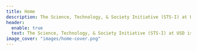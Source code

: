 ```yaml
---
title: Home
description: The Science, Technology, & Society Initiative (STS-I) at USD is dedicated to the successful establishment of a Science and Technology Studies program and minor, a field that explores the sciences and technologies in its full social, cultural, and historical context.
header:
  enable: true
  text: The Science, Technology, & Society Initiative (STS-I) at USD is dedicated to the successful establishment of a Science and Technology Studies program and minor, a field that explores the sciences and technologies in its full social, cultural, and historical context. Please be advised that we are a student organization, and not affiliated with or endorsed by the University of San Diego and/or its partners.
image_cover: "images/home-cover.png"
---
```







